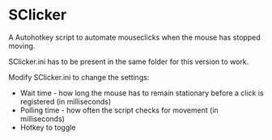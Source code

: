 # SClicker
A Autohotkey script to automate mouseclicks when the mouse has stopped moving.

SClicker.ini has to be present in the same folder for this version to work.

Modify SClicker.ini to change the settings:
- Wait time - how long the mouse has to remain stationary before a click is registered (in milliseconds)
- Polling time - how often the script checks for movement (in milliseconds)
- Hotkey to toggle
